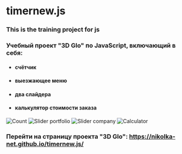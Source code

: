 # timernew.js
### This is the training project for js
### Учебный проект "3D Glo" по JavaScript, включающий в себя:
- #### счётчик
- #### выезжающее меню
- #### два слайдера
- #### калькулятор стоимости заказа
![Count](https://monosnap.com/image/EJp1FtwcXoPwcfahcxfJcQ1jUh2jU4)
![Slider portfolio](https://monosnap.com/image/pg3U2X11BAPiXo2dvGrxlN2aGP3GMH)
![Slider company](https://monosnap.com/image/DtiQJyVSqzBXzOa9QIjL9qO2RKGEAR)
![Calculator](https://monosnap.com/image/Xz358Vc7lGmz9AYKm71KrD8se9sf1R)

### Перейти на страницу проекта "3D Glo":  https://nikolka-net.github.io/timernew.js/
